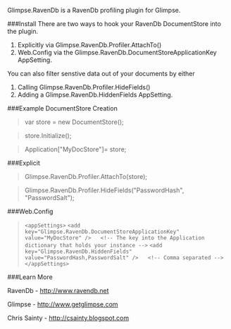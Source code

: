 Glimpse.RavenDb is a RavenDb profiling plugin for Glimpse.

###Install
There are two ways to hook your RavenDb DocumentStore into the plugin.

1. Explicitly via Glimpse.RavenDb.Profiler.AttachTo()
2. Web.Config via the Glimpse.RavenDb.DocumentStoreApplicationKey AppSetting.

You can also filter senstive data out of your documents by either

1. Calling Glimpse.RavenDb.Profiler.HideFields()
2. Adding a Glimpse.RavenDb.HiddenFields AppSetting.


###Example DocumentStore Creation

> var store = new DocumentStore();

> store.Initialize();

> Application["MyDocStore"]= store;

###Explicit

> Glimpse.RavenDb.Profiler.AttachTo(store);

> Glimpse.RavenDb.Profiler.HideFields("PasswordHash", "PasswordSalt");

###Web.Config

> `<appSettings>`
> 	`<add key="Glimpse.RavenDb.DocumentStoreApplicationKey" value="MyDocStore" />	<!-- The key into the Application dictionary that holds your instance -->`
> 	`<add key="Glimpse.RavenDb.HiddenFields" value="PasswordHash,PasswordSalt" />	<!-- Comma separated -->`
> `</appSettings>`

###Learn More

RavenDb - http://www.ravendb.net

Glimpse - http://www.getglimpse.com

Chris Sainty - http://csainty.blogspot.com

